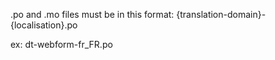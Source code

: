.po and .mo files must be in this format:
{translation-domain}-{localisation}.po

ex:
dt-webform-fr_FR.po
